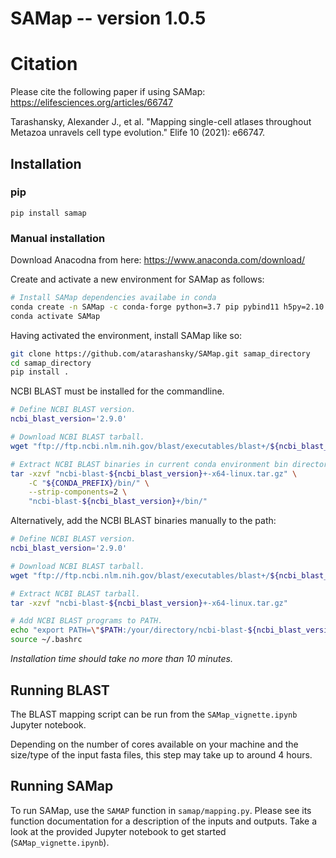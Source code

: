 # SAMap -- version 1.0.5

# Citation
Please cite the following paper if using SAMap: https://elifesciences.org/articles/66747

Tarashansky, Alexander J., et al. "Mapping single-cell atlases throughout Metazoa unravels cell type evolution." Elife 10 (2021): e66747.

## Installation

### pip

`pip install samap`

### Manual installation
Download Anacodna from here:
    https://www.anaconda.com/download/

Create and activate a new environment for SAMap as follows:

```bash
# Install SAMap dependencies availabe in conda
conda create -n SAMap -c conda-forge python=3.7 pip pybind11 h5py=2.10.0 leidenalg python-igraph texttable
conda activate SAMap
```

Having activated the environment, install SAMap like so:


```bash
git clone https://github.com/atarashansky/SAMap.git samap_directory
cd samap_directory
pip install .
```

NCBI BLAST must be installed for the commandline.

```bash
# Define NCBI BLAST version.
ncbi_blast_version='2.9.0'

# Download NCBI BLAST tarball.
wget "ftp://ftp.ncbi.nlm.nih.gov/blast/executables/blast+/${ncbi_blast_version}/ncbi-blast-${ncbi_blast_version}+-x64-linux.tar.gz"

# Extract NCBI BLAST binaries in current conda environment bin directory.
tar -xzvf "ncbi-blast-${ncbi_blast_version}+-x64-linux.tar.gz" \
    -C "${CONDA_PREFIX}/bin/" \
    --strip-components=2 \
    "ncbi-blast-${ncbi_blast_version}+/bin/"
```

Alternatively, add the NCBI BLAST binaries manually to the path:

```bash
# Define NCBI BLAST version.
ncbi_blast_version='2.9.0'

# Download NCBI BLAST tarball.
wget "ftp://ftp.ncbi.nlm.nih.gov/blast/executables/blast+/${ncbi_blast_version}/ncbi-blast-${ncbi_blast_version}+-x64-linux.tar.gz"

# Extract NCBI BLAST tarball.
tar -xzvf "ncbi-blast-${ncbi_blast_version}+-x64-linux.tar.gz"

# Add NCBI BLAST programs to PATH.
echo "export PATH=\"$PATH:/your/directory/ncbi-blast-${ncbi_blast_version}+/bin\"" >> ~/.bashrc
source ~/.bashrc
```

*Installation time should take no more than 10 minutes.*

## Running BLAST

The BLAST mapping script can be run from the `SAMap_vignette.ipynb` Jupyter notebook.

Depending on the number of cores available on your machine and the size/type of the input fasta files, this step may take up to around 4 hours.

## Running SAMap

To run SAMap, use the `SAMAP` function in `samap/mapping.py`. Please see its function documentation for a description of the inputs and outputs. Take a look at the provided Jupyter notebook to get started (`SAMap_vignette.ipynb`).
